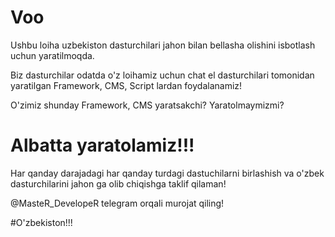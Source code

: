 # Voo

Ushbu loiha uzbekiston dasturchilari jahon bilan bellasha olishini isbotlash uchun yaratilmoqda.

Biz dasturchilar odatda o'z loihamiz uchun chat el dasturchilari tomonidan yaratilgan Framework, CMS, Script lardan foydalanamiz!

O'zimiz shunday Framework, CMS yaratsakchi? Yaratolmaymizmi?

# Albatta yaratolamiz!!!

Har qanday darajadagi har qanday turdagi dastuchilarni birlashish va o'zbek dasturchilarini jahon ga olib chiqishga taklif qilaman!

@MasteR_DevelopeR telegram orqali murojat qiling!

#O'zbekiston!!!
